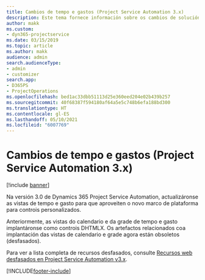 ```yaml
---
title: Cambios de tempo e gastos (Project Service Automation 3.x)
description: Este tema fornece información sobre os cambios de solucións para tempo e gasto.
author: makk
ms.custom:
- dyn365-projectservice
ms.date: 03/15/2019
ms.topic: article
ms.author: makk
audience: admin
search.audienceType:
- admin
- customizer
search.app:
- D365PS
- ProjectOperations
ms.openlocfilehash: bed1ac33dbb51113d25e360eed204e02b439b257
ms.sourcegitcommit: 40f68387f594180af64a5e5c748b6efa188bd300
ms.translationtype: HT
ms.contentlocale: gl-ES
ms.lasthandoff: 05/10/2021
ms.locfileid: "6007769"
---
```

# <a name="time-and-expense-changes-project-service-automation-3x"></a>Cambios de tempo e gastos (Project Service Automation 3.x)

[!include [banner](../../includes/psa-now-project-operations.md)]

Na versión 3.0 de Dynamics 365 Project Service Automation, actualizáronse as vistas de tempo e gasto para que aproveiten o novo marco de plataforma para controis personalizados.

Anteriormente, as vistas do calendario e da grade de tempo e gasto implantáronse como controis DHTMLX. Os artefactos relacionados coa implantación das vistas de calendario e grade agora están obsoletos (desfasados).

Para ver a lista completa de recursos desfasados, consulte [Recursos web desfasados en Project Service Automation v3.x](web-resources-deprecated-v3.x.md).


[!INCLUDE[footer-include](../../includes/footer-banner.md)]